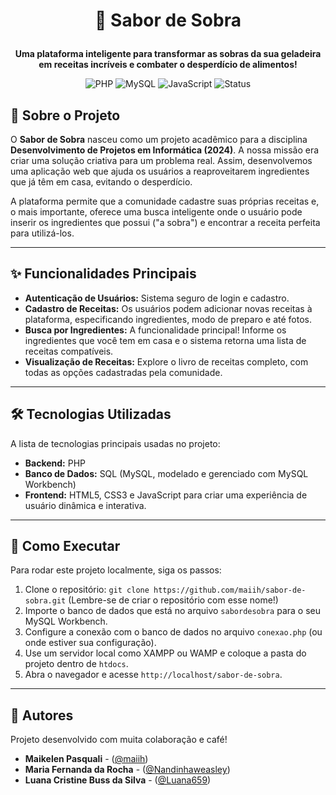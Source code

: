 # <p align="center">🍲 Sabor de Sobra</p>

<p align="center">
  <strong>Uma plataforma inteligente para transformar as sobras da sua geladeira em receitas incríveis e combater o desperdício de alimentos!</strong>
</p>

<p align="center">
  <img src="https://img.shields.io/badge/PHP-777BB4?style=for-the-badge&logo=php&logoColor=white" alt="PHP">
  <img src="https://img.shields.io/badge/MySQL-4479A1?style=for-the-badge&logo=mysql&logoColor=white" alt="MySQL">
  <img src="https://img.shields.io/badge/JavaScript-F7DF1E?style=for-the-badge&logo=javascript&logoColor=black" alt="JavaScript">
  <img src="https://img.shields.io/badge/Status-Concluído-brightgreen?style=for-the-badge" alt="Status">
</p>

## 📝 Sobre o Projeto

O **Sabor de Sobra** nasceu como um projeto acadêmico para a disciplina **Desenvolvimento de Projetos em Informática (2024)**. A nossa missão era criar uma solução criativa para um problema real. Assim, desenvolvemos uma aplicação web que ajuda os usuários a reaproveitarem ingredientes que já têm em casa, evitando o desperdício.

A plataforma permite que a comunidade cadastre suas próprias receitas e, o mais importante, oferece uma busca inteligente onde o usuário pode inserir os ingredientes que possui ("a sobra") e encontrar a receita perfeita para utilizá-los.

---

## ✨ Funcionalidades Principais

* **Autenticação de Usuários:** Sistema seguro de login e cadastro.
* **Cadastro de Receitas:** Os usuários podem adicionar novas receitas à plataforma, especificando ingredientes, modo de preparo e até fotos.
* **Busca por Ingredientes:** A funcionalidade principal! Informe os ingredientes que você tem em casa e o sistema retorna uma lista de receitas compatíveis.
* **Visualização de Receitas:** Explore o livro de receitas completo, com todas as opções cadastradas pela comunidade.

---

## 🛠️ Tecnologias Utilizadas

A lista de tecnologias principais usadas no projeto:

* **Backend:** PHP
* **Banco de Dados:** SQL (MySQL, modelado e gerenciado com MySQL Workbench)
* **Frontend:** HTML5, CSS3 e JavaScript para criar uma experiência de usuário dinâmica e interativa.

---

## 🚀 Como Executar

Para rodar este projeto localmente, siga os passos:

1.  Clone o repositório: `git clone https://github.com/maiih/sabor-de-sobra.git` (Lembre-se de criar o repositório com esse nome!)
2.  Importe o banco de dados que está no arquivo `sabordesobra` para o seu MySQL Workbench.
3.  Configure a conexão com o banco de dados no arquivo `conexao.php` (ou onde estiver sua configuração).
4.  Use um servidor local como XAMPP ou WAMP e coloque a pasta do projeto dentro de `htdocs`.
5.  Abra o navegador e acesse `http://localhost/sabor-de-sobra`.

---

## 👥 Autores

Projeto desenvolvido com muita colaboração e café!

* **Maikelen Pasquali** - ([@maiih](https://github.com/maiih))
* **Maria Fernanda da Rocha** - ([@Nandinhaweasley](https://github.com/Nandinhaweasley))
* **Luana Cristine Buss da Silva** - ([@Luana659](https://github.com/Luana659))
